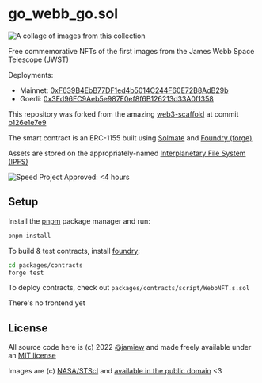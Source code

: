 # go_webb_go.sol

![A collage of images from this collection](https://dl.dropboxusercontent.com/s/ylluedjt6ykpoa8/webb-mint-collage%2520%25281%2529.png)

Free commemorative NFTs of the first images from the James Webb Space Telescope (JWST)

Deployments:

- Mainnet: [0xF639B4EbB77DF1ed4b5014C244F60E72B8AdB29b](https://etherscan.io/address/0xf639b4ebb77df1ed4b5014c244f60e72b8adb29b)
- Goerli: [0x3Ed96FC9Aeb5e987E0ef8f6B126213d33A0f1358](https://goerli.etherscan.io/address/0x3Ed96FC9Aeb5e987E0ef8f6B126213d33A0f1358)

This repository was forked from the amazing [web3-scaffold](https://github.com/holic/web3-scaffold) at commit [b126e1e7e9](https://github.com/holic/web3-scaffold/commit/b126e1e7e9ca8acc7b8e31197dbaee2c2d7cba1c)

The smart contract is an ERC-1155 built using [Solmate](https://github.com/Rari-Capital/solmate) and [Foundry (forge)](https://github.com/foundry-rs/foundry)

Assets are stored on the appropriately-named [Interplanetary File System (IPFS)](https://ipfs.io)

![Speed Project Approved: <4 hours](https://dl.dropboxusercontent.com/s%2Ftfazrdzp0rjijkg%2Fspeedproject_time_4h.png)

## Setup

Install the [pnpm](https://pnpm.io/) package manager and run:

```sh
pnpm install
```

To build & test contracts, install [foundry](https://github.com/foundry-rs/foundry):

```sh
cd packages/contracts
forge test
```

To deploy contracts, check out `packages/contracts/script/WebbNFT.s.sol`

There's no frontend yet

## License

All source code here is (c) 2022 [@jamiew](https://jamiedubs.com/) and made freely available under an [MIT license](https://opensource.org/licenses/MIT)

Images are (c) [NASA/STScI](https://nasa.gov) and [available in the public domain](https://webbtelescope.org/copyright) <3
